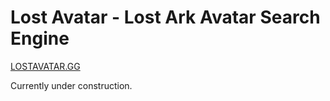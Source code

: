 # Lost Avatar - Lost Ark Avatar Search Engine

[LOSTAVATAR.GG](http://www.lostavatar.gg/)

Currently under construction.
